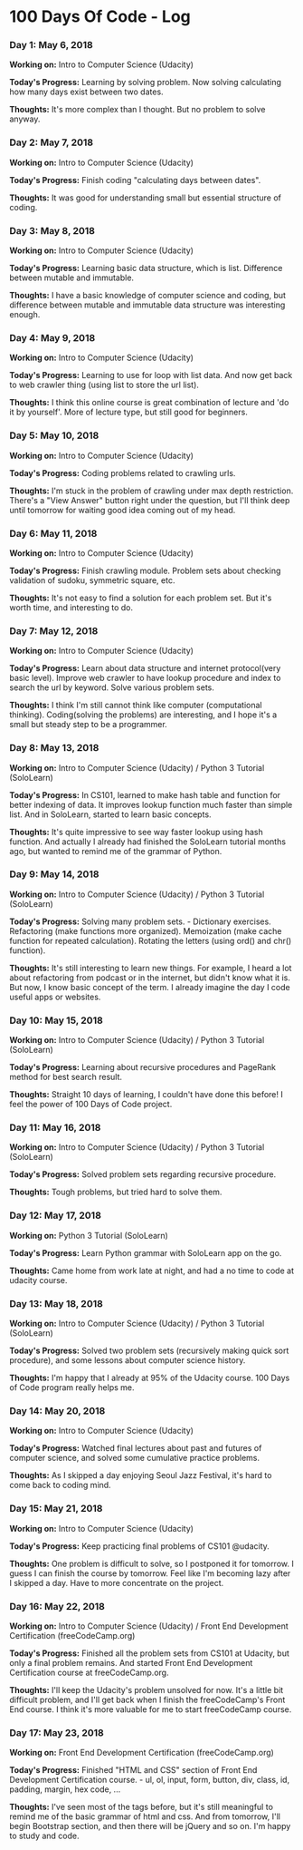 # 100 Days Of Code - Log

### Day 1: May 6, 2018

**Working on:** Intro to Computer Science (Udacity)

**Today's Progress:** Learning by solving problem. Now solving calculating how many days exist between two dates.

**Thoughts:** It's more complex than I thought. But no problem to solve anyway.

### Day 2: May 7, 2018

**Working on:** Intro to Computer Science (Udacity)

**Today's Progress:** Finish coding "calculating days between dates". 

**Thoughts:** It was good for understanding small but essential structure of coding.

### Day 3: May 8, 2018

**Working on:** Intro to Computer Science (Udacity)

**Today's Progress:** Learning basic data structure, which is list. Difference between mutable and immutable.

**Thoughts:** I have a basic knowledge of computer science and coding, but difference between mutable and immutable data structure was interesting enough.

### Day 4: May 9, 2018

**Working on:** Intro to Computer Science (Udacity)

**Today's Progress:** Learning to use for loop with list data. And now get back to web crawler thing (using list to store the url list).

**Thoughts:** I think this online course is great combination of lecture and 'do it by yourself'. More of lecture type, but still good for beginners.

### Day 5: May 10, 2018

**Working on:** Intro to Computer Science (Udacity)

**Today's Progress:** Coding problems related to crawling urls.

**Thoughts:** I'm stuck in the problem of crawling under max depth restriction. There's a "View Answer" button right under the question, but I'll think deep until tomorrow for waiting good idea coming out of my head.

### Day 6: May 11, 2018

**Working on:** Intro to Computer Science (Udacity)

**Today's Progress:** Finish crawling module. Problem sets about checking validation of sudoku, symmetric square, etc.

**Thoughts:** It's not easy to find a solution for each problem set. But it's worth time, and interesting to do.

### Day 7: May 12, 2018

**Working on:** Intro to Computer Science (Udacity)

**Today's Progress:** Learn about data structure and internet protocol(very basic level). Improve web crawler to have lookup procedure and index to search the url by keyword. Solve various problem sets.

**Thoughts:** I think I'm still cannot think like computer (computational thinking). Coding(solving the problems) are interesting, and I hope it's a small but steady step to be a programmer.

### Day 8: May 13, 2018

**Working on:** Intro to Computer Science (Udacity) / Python 3 Tutorial (SoloLearn)

**Today's Progress:** In CS101, learned to make hash table and function for better indexing of data. It improves lookup function much faster than simple list. And in SoloLearn, started to learn basic concepts.

**Thoughts:** It's quite impressive to see way faster lookup using hash function. And actually I already had finished the SoloLearn tutorial months ago, but wanted to remind me of the grammar of Python.

### Day 9: May 14, 2018

**Working on:** Intro to Computer Science (Udacity) / Python 3 Tutorial (SoloLearn)

**Today's Progress:** Solving many problem sets. - Dictionary exercises. Refactoring (make functions more organized). Memoization (make cache function for repeated calculation). Rotating the letters (using ord() and chr() function).

**Thoughts:** It's still interesting to learn new things. For example, I heard a lot about refactoring from podcast or in the internet, but didn't know what it is. But now, I know basic concept of the term. I already imagine the day I code useful apps or websites.

### Day 10: May 15, 2018

**Working on:** Intro to Computer Science (Udacity) / Python 3 Tutorial (SoloLearn)

**Today's Progress:** Learning about recursive procedures and PageRank method for best search result.

**Thoughts:** Straight 10 days of learning, I couldn't have done this before! I feel the power of 100 Days of Code project.

### Day 11: May 16, 2018

**Working on:** Intro to Computer Science (Udacity) / Python 3 Tutorial (SoloLearn)

**Today's Progress:** Solved problem sets regarding recursive procedure.

**Thoughts:** Tough problems, but tried hard to solve them.

### Day 12: May 17, 2018

**Working on:** Python 3 Tutorial (SoloLearn)

**Today's Progress:** Learn Python grammar with SoloLearn app on the go.

**Thoughts:** Came home from work late at night, and had a no time to code at udacity course.

### Day 13: May 18, 2018

**Working on:** Intro to Computer Science (Udacity) / Python 3 Tutorial (SoloLearn)

**Today's Progress:** Solved two problem sets (recursively making quick sort procedure), and some lessons about computer science history.

**Thoughts:** I'm happy that I already at 95% of the Udacity course. 100 Days of Code program really helps me.

### Day 14: May 20, 2018

**Working on:** Intro to Computer Science (Udacity)

**Today's Progress:** Watched final lectures about past and futures of computer science, and solved some cumulative practice problems.

**Thoughts:** As I skipped a day enjoying Seoul Jazz Festival, it's hard to come back to coding mind.

### Day 15: May 21, 2018

**Working on:** Intro to Computer Science (Udacity)

**Today's Progress:** Keep practicing final problems of CS101 @udacity.

**Thoughts:** One problem is difficult to solve, so I postponed it for tomorrow. I guess I can finish the course by tomorrow. Feel like I'm becoming lazy after I skipped a day. Have to more concentrate on the project.

### Day 16: May 22, 2018

**Working on:** Intro to Computer Science (Udacity) / Front End Development Certification (freeCodeCamp.org)

**Today's Progress:** Finished all the problem sets from CS101 at Udacity, but only a final problem remains. And started Front End Development Certification course at freeCodeCamp.org.

**Thoughts:** I'll keep the Udacity's problem unsolved for now. It's a little bit difficult problem, and I'll get back when I finish the freeCodeCamp's Front End course. I think it's more valuable for me to start freeCodeCamp course.

### Day 17: May 23, 2018

**Working on:** Front End Development Certification (freeCodeCamp.org)

**Today's Progress:** Finished "HTML and CSS" section of Front End Development Certification course. - ul, ol, input, form, button, div, class, id, padding, margin, hex code, ...

**Thoughts:** I've seen most of the tags before, but it's still meaningful to remind me of the basic grammar of html and css. And from tomorrow, I'll begin Bootstrap section, and then there will be jQuery and so on. I'm happy to study and code.


